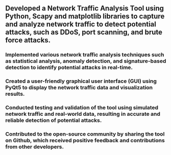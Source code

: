 ## Developed a Network Traffic Analysis Tool using Python, Scapy and matplotlib libraries to capture and analyze network traffic to detect potential attacks, such as DDoS, port scanning, and brute force attacks.
### Implemented various network traffic analysis techniques such as statistical analysis, anomaly detection, and signature-based detection to identify potential attacks in real-time.
### Created a user-friendly graphical user interface (GUI) using PyQt5 to display the network traffic data and visualization results.
### Conducted testing and validation of the tool using simulated network traffic and real-world data, resulting in accurate and reliable detection of potential attacks.
### Contributed to the open-source community by sharing the tool on Github, which received positive feedback and contributions from other developers.
